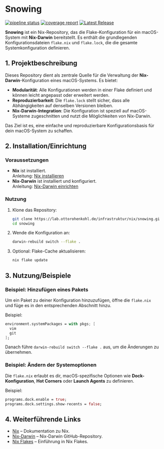 
# Snowing

[![pipeline status](http://lab.ottorohenkohl.de/entwicklung/nix/snowing/badges/main/pipeline.svg)](http://lab.ottorohenkohl.de/entwicklung/nix/snowing/-/commits/main) [![coverage report](http://lab.ottorohenkohl.de/entwicklung/nix/snowing/badges/main/coverage.svg)](http://lab.ottorohenkohl.de/entwicklung/nix/snowing/-/commits/main) [![Latest Release](http://lab.ottorohenkohl.de/entwicklung/nix/snowing/-/badges/release.svg)](http://lab.ottorohenkohl.de/entwicklung/nix/snowing/-/releases)

**Snowing** ist ein Nix-Repository, das die Flake-Konfiguration für ein macOS-System mit **Nix-Darwin** bereitstellt. Es enthält die grundlegenden Konfigurationsdateien `flake.nix` und `flake.lock`, die die gesamte Systemkonfiguration definieren.

## 1. Projektbeschreibung

Dieses Repository dient als zentrale Quelle für die Verwaltung der **Nix-Darwin**-Konfiguration eines macOS-Systems. Es bietet:

- **Modularität**: Alle Konfigurationen werden in einer Flake definiert und können leicht angepasst oder erweitert werden.
- **Reproduzierbarkeit**: Die `flake.lock` stellt sicher, dass alle Abhängigkeiten auf denselben Versionen bleiben.
- **Nix-Darwin-Integration**: Die Konfiguration ist speziell auf macOS-Systeme zugeschnitten und nutzt die Möglichkeiten von Nix-Darwin.

Das Ziel ist es, eine einfache und reproduzierbare Konfigurationsbasis für dein macOS-System zu schaffen.

## 2. Installation/Einrichtung

### Voraussetzungen

- **Nix** ist installiert.  
  Anleitung: [Nix installieren](https://nixos.org/download.html)  
- **Nix-Darwin** ist installiert und konfiguriert.  
  Anleitung: [Nix-Darwin einrichten](https://github.com/LnL7/nix-darwin)

### Nutzung

1. Klone das Repository:
   ```bash
   git clone https://lab.ottorohenkohl.de/infrastruktur/nix/snowing.git
   cd snowing
   ```

2. Wende die Konfiguration an:
   ```bash
   darwin-rebuild switch --flake .
   ```

3. Optional: Flake-Cache aktualisieren:
   ```bash
   nix flake update
   ```

## 3. Nutzung/Beispiele

### Beispiel: Hinzufügen eines Pakets

Um ein Paket zu deiner Konfiguration hinzuzufügen, öffne die `flake.nix` und füge es in den entsprechenden Abschnitt hinzu.  

Beispiel:  
```nix
environment.systemPackages = with pkgs; [
  vim
  git
];
```

Danach führe `darwin-rebuild switch --flake .` aus, um die Änderungen zu übernehmen.

### Beispiel: Ändern der Systemoptionen

Die `flake.nix` erlaubt es dir, macOS-spezifische Optionen wie **Dock-Konfiguration**, **Hot Corners** oder **Launch Agents** zu definieren.  

Beispiel:
```nix
programs.dock.enable = true;
programs.dock.settings.show-recents = false;
```

## 4. Weiterführende Links

- [Nix](https://nixos.org/) – Dokumentation zu Nix.
- [Nix-Darwin](https://github.com/LnL7/nix-darwin) – Nix-Darwin GitHub-Repository.
- [Nix Flakes](https://nixos.wiki/wiki/Flakes) – Einführung in Nix Flakes.
